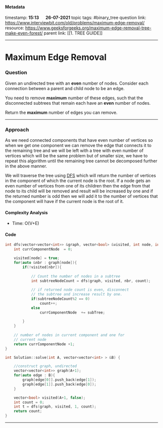 #### Metadata

timestamp: **15:13**  &emsp;  **26-07-2021**
topic tags: #binary_tree 
question link: https://www.interviewbit.com/old/problems/maximum-edge-removal/
resource: https://www.geeksforgeeks.org/maximum-edge-removal-tree-make-even-forest/
parent link: [[1. TREE GUIDE]]

---

# Maximum Edge Removal

### Question
Given an undirected tree with an **even** number of nodes. Consider each connection between a parent and child node to be an edge.

You need to remove **maximum** number of these edges, such that the disconnected subtrees that remain each have an **even** number of nodes.

Return the **maximum** number of edges you can remove.


---


### Approach

As we need connected components that have even number of vertices so when we get one component we can remove the edge that connects it to the remaining tree and we will be left with a tree with even number of vertices which will be the same problem but of smaller size, we have to repeat this algorithm until the remaining tree cannot be decomposed further in the above manner. 

We will traverse the tree using [DFS](https://www.geeksforgeeks.org/depth-first-traversal-for-a-graph/) which will return the number of vertices in the component of which the current node is the root. If a node gets an even number of vertices from one of its children then the edge from that node to its child will be removed and result will be increased by one and if the returned number is odd then we will add it to the number of vertices that the component will have if the current node is the root of it.


#### Complexity Analysis
- Time: O(V+E)

#### Code

``` cpp
int dfs(vector<vector<int>> &graph, vector<bool> &visited, int node, int &count){
    int currComponentNode  = 0;

    visited[node] = true;
    for(auto &nbr : graph[node]){
        if(!visited[nbr]){
		
			// Count the number of nodes in a subtree
            int subtreeNodeCount = dfs(graph, visited, nbr, count);
            
			// if returned node count is even, disconnect
            // the subtree and increase result by one.
            if(subtreeNodeCount%2 == 0)
                count++;
            else
                currComponentNode  += subTree;
    
        }
    }
	
	// number of nodes in current component and one for
    // current node
    return currComponentNode +1;
}

int Solution::solve(int A, vector<vector<int> > &B) {

    //construct graph, undirected
    vector<vector<int>> graph(A+1);
    for(auto edge : B){
        graph[edge[0]].push_back(edge[1]);
        graph[edge[1]].push_back(edge[0]);
    }

    vector<bool> visited(A+1, false);
    int count = 0;
    int t = dfs(graph, visited, 1, count);
    return count;
}

```

---


